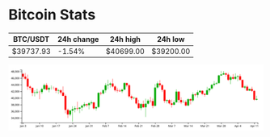 # Bitcoin Stats

BTC/USDT|24h change|24h high|24h low|
|---|---|---|---|
|$39737.93|-1.54%|$40699.00|$39200.00|

<img src="./chart.svg">
